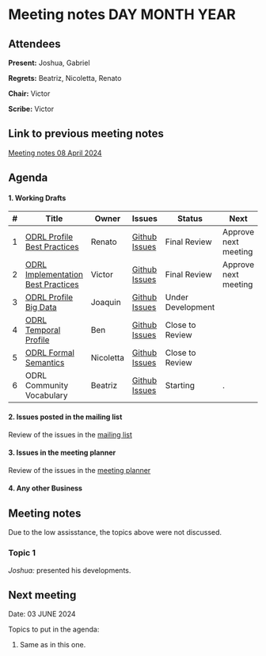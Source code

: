 # Meeting notes DAY MONTH YEAR

## Attendees

**Present:**  Joshua, Gabriel

**Regrets:** Beatriz, Nicoletta, Renato

**Chair:** Victor

**Scribe:** Victor

## Link to previous meeting notes

[Meeting notes 08 April 2024](meeting-2024-04-08.md)

## Agenda


#### 1. Working Drafts   

|#| Title | Owner | Issues | Status | Next |
|--| -- | -- | -- | -- | -- |
|1| [ODRL Profile Best Practices](https://w3c.github.io/odrl/profile-bp/) | Renato | [Github Issues](https://github.com/w3c/odrl/issues?q=is%3Aissue+is%3Aopen+label%3A%22Profile+Best+Practices%22)  |Final Review | Approve next meeting |
|2| [ODRL Implementation Best Practices](https://w3c.github.io/odrl/bp/) | Victor | [Github Issues](https://github.com/w3c/odrl/issues?q=is%3Aissue+is%3Aopen+label%3A%22Implementation+Best+Practices%22)  |Final Review | Approve next meeting |
|3| [ODRL Profile Big Data](https://w3c.github.io/odrl/profile-bigdata/) | Joaquin | [Github Issues](https://github.com/w3c/odrl/issues?q=is%3Aissue+is%3Aopen+label%3A%22Big+Data%22)  |Under Development |  |
|4| [ODRL Temporal Profile](https://w3c.github.io/odrl/profile-temporal/) | Ben | [Github Issues](https://github.com/w3c/odrl/issues?q=is%3Aissue+is%3Aopen+label%3A%22Temporal+Profile%22)  |Close to Review|  |
|5| [ ODRL Formal Semantics](https://w3c.github.io/odrl/formal-semantics//) | Nicoletta | [Github Issues](https://github.com/w3c/odrl/issues?q=is%3Aissue+is%3Aopen+label%3A%22Formal+Semantics%22)  |Close to Review|  |
|6| ODRL Community Vocabulary | Beatriz | [Github Issues](https://github.com/w3c/odrl/issues?q=is%3Aissue+is%3Aopen+label%3A%22Community+Vocabulary%22)  |Starting|   .  |


#### 2. Issues posted in the mailing list

Review of the issues in the [mailing list](https://lists.w3.org/Archives/Public/public-odrl/)

#### 3. Issues in the meeting planner

Review of the issues in the [meeting planner](https://github.com/w3c/odrl/projects/1)

#### 4. Any other Business


## Meeting notes

Due to the low assisstance, the topics above were not discussed.

### Topic 1

*Joshua:* presented his developments.

## Next meeting

Date: 03 JUNE 2024

Topics to put in the agenda:
1. Same as in this one.
